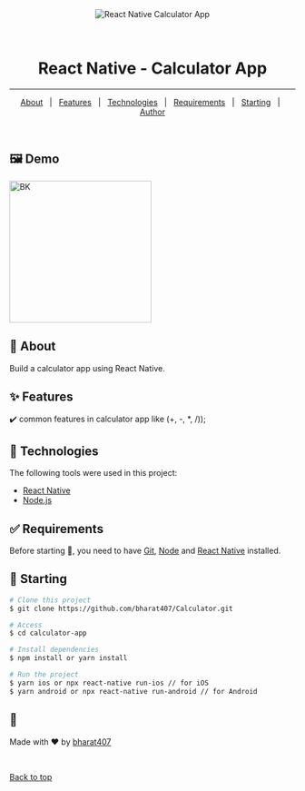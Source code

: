 <div align="center" id="top"> 
  <img src="./.github/app.gif" alt="React Native Calculator App" />

&#xa0;

</div>

# <h1 align="center">React Native - Calculator App</h1>
----------------------------------------------------------------------------------

<!-- Status -->

<!-- <h4 align="center">
	🚧  Calculator App 🚀 Under construction...  🚧
</h4>

<hr> -->

<p align="center">
  <a href="#dart-about">About</a> &#xa0; | &#xa0; 
  <a href="#sparkles-features">Features</a> &#xa0; | &#xa0;
  <a href="#rocket-technologies">Technologies</a> &#xa0; | &#xa0;
  <a href="#white_check_mark-requirements">Requirements</a> &#xa0; | &#xa0;
  <a href="#checkered_flag-starting">Starting</a> &#xa0; | &#xa0;
  <a href="https://github.com/bharat407" target="_blank">Author</a>
</p>

<br>


## :framed_picture: Demo
<a>
<img alt="BK" width="250px" src="https://user-images.githubusercontent.com/85440714/218257290-db76d84b-91a1-4350-b838-4c3c6161cfeb.jpg" />
</a>

## :dart: About

Build a calculator app using React Native.

## :sparkles: Features

:heavy_check_mark: common features in calculator app like (+, -, \*, /));

## :rocket: Technologies

The following tools were used in this project:

- [React Native](https://reactnative.dev/)
- [Node.js](https://nodejs.org/)

## :white_check_mark: Requirements

Before starting :checkered_flag:, you need to have [Git](https://git-scm.com), [Node](https://nodejs.org/en/) and [React Native](https://reactnative.dev/) installed.

## :checkered_flag: Starting

```bash
# Clone this project
$ git clone https://github.com/bharat407/Calculator.git

# Access
$ cd calculator-app

# Install dependencies
$ npm install or yarn install

# Run the project
$ yarn ios or npx react-native run-ios // for iOS
$ yarn android or npx react-native run-android // for Android


```

## :memo: 

Made with :heart: by <a href="https://github.com/bharat407" target="_blank">bharat407</a>

&#xa0;

<a href="#top">Back to top</a>
